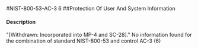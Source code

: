 #NIST-800-53-AC-3 6
##Protection Of User And System Information
#### Description
"[Withdrawn: Incorporated into MP-4 and SC-28]."
No information found for the combination of standard NIST-800-53 and control AC-3 (6)
